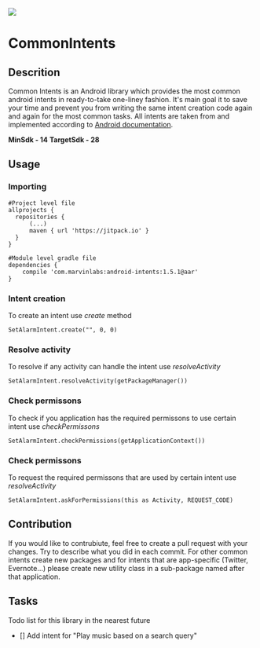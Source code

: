 [![](https://jitpack.io/v/JanStoltman/CommonIntents.svg)](https://jitpack.io/#JanStoltman/CommonIntents)

# CommonIntents
## Descrition
Common Intents is an Android library which provides the most common android intents in ready-to-take one-liney fashion. It's main goal it to save your time and prevent you from writing the same intent creation code again and again for the most common tasks. All intents are taken from and implemented according to [Android documentation](https://developer.android.com/guide/components/intents-common). 

**MinSdk - 14**
**TargetSdk - 28**


## Usage

### Importing
    #Project level file
    allprojects {
      repositories {
          (...)
          maven { url 'https://jitpack.io' }
      }
    }
    
    #Module level gradle file
    dependencies {
        compile 'com.marvinlabs:android-intents:1.5.1@aar'
    }
    
### Intent creation
To create an intent use *create* method

    SetAlarmIntent.create("", 0, 0)
    
### Resolve activity 
To resolve if any activity can handle the intent use *resolveActivity*

    SetAlarmIntent.resolveActivity(getPackageManager())
    
### Check permissons 
To check if you application has the required permissons to use certain intent use *checkPermissons*

    SetAlarmIntent.checkPermissions(getApplicationContext())
    
### Check permissons
To request the required permissons that are used by certain intent use *resolveActivity*

    SetAlarmIntent.askForPermissions(this as Activity, REQUEST_CODE)

## Contribution
If you would like to contrubiute, feel free to create a pull request with your changes. Try to describe what you did in each commit. For other common intents create new packages and for intents that are app-specific (Twitter, Evernote...) please create new utility class in a sub-package named after that application.

## Tasks
Todo list for this library in the nearest future
- [] Add intent for "Play music based on a search query"
